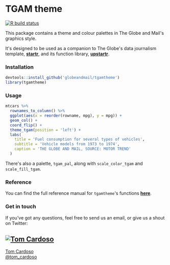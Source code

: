 # TGAM theme

<!-- badges: start -->
[![R build status](https://github.com/globeandmail/tgamtheme/workflows/R-CMD-check/badge.svg)](https://github.com/globeandmail/tgamtheme/actions)
<!-- badges: end -->

This package contains a theme and colour palettes in The Globe and Mail's graphics style.

It's designed to be used as a companion to The Globe's data journalism template, [**startr**](https://www.github.com/globeandmail/startr), and its function library, [**upstartr**](https://www.github.com/globeandmail/upstartr).

### Installation

```r
devtools::install_github('globeandmail/tgamtheme')
library(tgamtheme)
```

### Usage

```r
mtcars %>%
  rownames_to_column() %>%
  ggplot(aes(x = reorder(rowname, mpg), y = mpg)) +
  geom_col() +
  coord_flip() +
  theme_tgam(position = 'left') +
  labs(
    title = 'Fuel consumption for several types of vehicles',
    subtitle = 'Vehicle models from 1973 to 1974',
    caption = 'THE GLOBE AND MAIL, SOURCE: MOTOR TREND'
  )
```

There's also a palette, `tgam_pal`, along with `scale_color_tgam` and `scale_fill_tgam`.

### Reference

You can find the full reference manual for `tgamtheme`'s functions [**here**](https://globeandmail.github.io/tgamtheme).


### Get in touch

If you've got any questions, feel free to send us an email, or give us a shout on Twitter:

[![Tom Cardoso](https://avatars0.githubusercontent.com/u/2408118?v=3&s=200)](https://github.com/tomcardoso)
---
[Tom Cardoso](mailto:tcardoso@globeandmail.com) <br> [@tom_cardoso](https://www.twitter.com/tom_cardoso)
